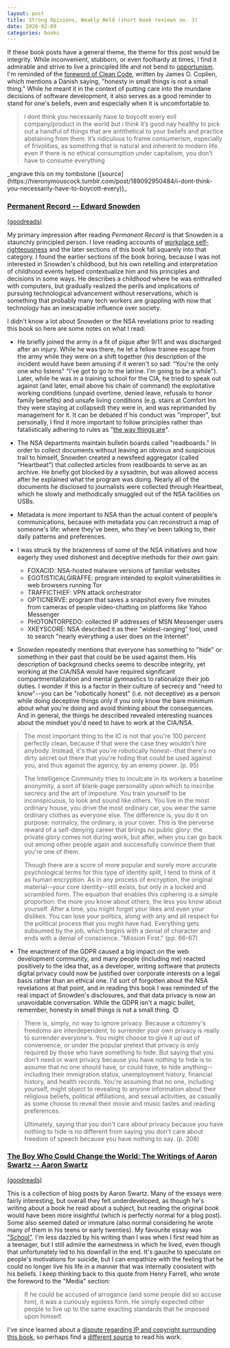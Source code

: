```yaml
---
layout: post
title: Strong Opinions, Weakly Held (short book reviews no. 3)
date: 2020-02-09
categories: books
---
```


If these book posts have a general theme, the theme for this post would be integrity. While inconvenient, stubborn, or even foolhardy at times, I find it admirable and strive to live a principled life and not bend to [opportunism](https://www.currentaffairs.org/2020/02/more-about-pete). I'm reminded of the [foreword of Clean Code](https://sites.google.com/a/gertrudandcope.com/info/Publications/clean-code-foreword), written by James O. Coplien, which mentions a Danish saying, "honesty in small things is not a small thing." While he meant it in the context of putting care into the mundane decisions of software development, it also serves as a good reminder to stand for one's beliefs, even and especially when it is uncomfortable to.

<blockquote class="long-quote">i dont think you necessarily have to boycott every evil company/product in the world but i think it’s good nay healthy to pick out a handful of things that are antithetical to your beliefs and practice abstaining from them. it’s ridiculous to frame consumerism, especially of frivolities, as something that is natural and inherent to modern life. even if there is no ethical consumption under capitalism, you don’t have to consume everything</blockquote>
_engrave this on my tombstone ([source](https://hieronymouscock.tumblr.com/post/189092950484/i-dont-think-you-necessarily-have-to-boycott-every))_

<a id="permanent-record"></a>
### <a class="permalink-heading" href="#permanent-record">Permanent Record -- Edward Snowden</a>
[(goodreads)](https://www.goodreads.com/book/show/46223297-permanent-record)

My primary impression after reading _Permanent Record_ is that Snowden is a staunchly principled person. I love reading accounts of [workplace self-righteousness](https://shirleyyin.com/blog/book-reviews/#bad-blood) and the later sections of this book fall squarely into that category. I found the earlier sections of the book boring, because I was not interested in Snowden's childhood, but his own retelling and interpretation of childhood events helped contextualize him and his principles and decisions in some ways. He describes a childhood where he was enthralled with computers, but gradually realized the perils and implications of pursuing technological advancement without reservations, which is something that probably many tech workers are grappling with now that technology has an inescapable influence over society.

I didn't know a lot about Snowden or the NSA revelations prior to reading this book so here are some notes on what I read:

- He briefly joined the army in a fit of pique after 9/11 and was discharged after an injury. While he was there, he let a fellow trainee escape from the army while they were on a shift together (his description of the incident would have been amusing if it weren't so sad: "You're the only one who listens" "I've got to go to the latrine. I'm going to be a while"). Later, while he was in a training school for the CIA, he tried to speak out against (and later, email above his chain of command) the exploitative working conditions (unpaid overtime, denied leave, refusals to honor family benefits) and unsafe living conditions (e.g. stairs at Comfort Inn they were staying at collapsed) they were in, and was reprimanded by management for it. It can be debated if his conduct was "improper", but personally, I find it more important to follow principles rather than fatalistically adhering to rules as "[the way things are](https://www.goodreads.com/quotes/653020-when-you-grow-up-you-tend-to-get-told-that)".
- The NSA departments maintain bulletin boards called "readboards." In order to collect documents without leaving an obvious and suspicious trail to himself, Snowden created a newsfeed aggregator (called "Heartbeat") that collected articles from readboards to serve as an archive. He briefly got blocked by a sysadmin, but was allowed access after he explained what the program was doing. Nearly all of the documents he disclosed to journalists were collected through Heartbeat, which he slowly and methodically smuggled out of the NSA facilities on USBs.
- Metadata is _more_ important to NSA than the actual content of people's communications, because with metadata you can reconstruct a map of someone's life: where they've been, who they've been talking to, their daily patterns and preferences.
- I was struck by the brazenness of some of the NSA initiatives and how eagerly they used dishonest and deceptive methods for their own gain:
    + FOXACID: NSA-hosted malware versions of familiar websites
    + EGOTISTICALGIRAFFE: program intended to exploit vulnerabilities in web browsers running Tor
    + TRAFFICTHIEF: VPN attack orchestrator
    + OPTICNERVE: program that saves a snapshot every five minutes from cameras of people video-chatting on platforms like Yahoo Messenger
    + PHOTONTORPEDO: collected IP addresses of MSN Messenger users
    + XKEYSCORE: NSA described it as their "widest-ranging" tool, used to search "nearly everything a user does on the Internet" 

- Snowden repeatedly mentions that everyone has something to "hide" or something in their past that could be be used against them. His description of background checks seems to describe integrity, yet working at the CIA/NSA would have required significant compartmentalization and mental gymnastics to rationalize their job duties. I wonder if this is a factor in their culture of secrecy and "need to know"--you can be "robotically honest" (i.e. not deceptive) as a person while doing deceptive things only if you only know the bare minimum about what you're doing and avoid thinking about the consequences. And in general, the things he described revealed interesting nuances about the mindset you'd need to have to work at the CIA/NSA.

<blockquote class="long-quote">The most important thing to the IC is not that you're 100 percent perfectly clean, because if that were the case they wouldn't hire anybody. Instead, it's that you're robotically honest--that there's no dirty secret out there that you're hiding that could be used against you, and thus against the agency, by an enemy power. (p. 95)</blockquote>

<blockquote class="long-quote"><p>The Intelligence Community tries to inculcate in its workers a baseline anonymity, a sort of blank-page personality upon which to inscribe secrecy and the art of imposture. You train yourself to be inconspicuous, to look and sound like others. You live in the most ordinary house, you drive the most ordinary car, you wear the same ordinary clothes as everyone else. The difference is, you do it on purpose: normalcy, the ordinary, is your cover. This is the perverse reward of a self-denying career that brings no public glory: the private glory comes not during work, but after, when you can go back out among other people again and successfully convince them that you're one of them.</p>
<p>Though there are a score of more popular and surely more accurate psychological terms for this type of identity split, I tend to think of it as human encryption. As in any process of encryption, the original material--your core identity--still exists, but only in a locked and scrambled form. The equation that enables this ciphering is a simple proportion: the more you know about others, the less you know about yourself. After a time, you might forget your likes and even your dislikes. You can lose your politics, along with any and all respect for the political process that you might have had. Everything gets subsumed by the job, which begins with a denial of character and ends with a denial of conscience. "Mission First." (pp. 66-67)</p></blockquote>

- The enactment of the GDPR caused a big impact on the web development community, and many people (including me) reacted positively to the idea that, as a developer, writing software that protects digital privacy could now be justified over corporate interests on a legal basis rather than an ethical one. I'd sort of forgotten about the NSA revelations at that point, and in reading this book I was reminded of the real impact of Snowden's disclosures, and that data privacy is now an unavoidable conversation. While the GDPR isn't a magic bullet, remember, honesty in small things is not a small thing. 😊

<blockquote class="long-quote"><p>There is, simply, no way to ignore privacy. Because a citizenry's freedoms are interdependent, to surrender your own privacy is really to surrender everyone's. You might choose to give it up out of convenience, or under the popular pretext that privacy is only required by those who have something to hide. But saying that you don't need or want privacy because you have nothing to hide is to assume that no one should have, or could have, to hide anything--including their immigration status, unemployment history, financial history, and health records. You're assuming that no one, including yourself, might object to revealing to anyone information about their religious beliefs, political affiliations, and sexual activities, as casually as some choose to reveal their movie and music tastes and reading preferences.</p>

<p>Ultimately, saying that you don't care about privacy because you have nothing to hide is no different from saying you don't care about freedom of speech because you have nothing to say. (p. 208)</p></blockquote>

<a id="aaron-swartz"></a>
### <a class="permalink-heading" href="#aaron-swartz">The Boy Who Could Change the World: The Writings of Aaron Swartz -- Aaron Swartz</a>
[(goodreads)](https://www.goodreads.com/book/show/23258925-the-boy-who-could-change-the-world)

This is a collection of blog posts by Aaron Swartz. Many of the essays were fairly interesting, but overall they felt underdeveloped, as though he's writing about a book he read about a subject, but reading the original book would have been more insightful (which is perfectly normal for a blog post). Some also seemed dated or immature (also normal considering he wrote many of them in his teens or early twenties). My favourite essay was ["School"](https://monoskop.org/media/text/swartz/#ach65). I'm less dazzled by his writing than I was when I first read him as a teenager, but I still admire the earnestness in which he lived, even though that unfortunately led to his downfall in the end. It's gauche to speculate on people's motivations for suicide, but I can empathize with the feeling that he could no longer live his life in a manner that was internally consistent with his beliefs. I keep thinking back to this quote from Henry Farrell, who wrote the foreword to the "Media" section:

<blockquote class="long-quote">If he could be accused of arrogance (and some people did so accuse him), it was a curiously egoless form. He simply expected other people to live up to the same exacting standards that he imposed upon himself.</blockquote>

I've since learned about a [dispute regarding IP and copyright surrounding this book](https://www.goodreads.com/review/show/1623472519), so perhaps find a [different source](https://monoskop.org/media/text/swartz/) to read his work.
